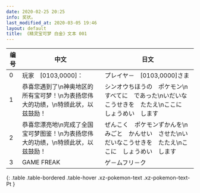 ```yaml
---
date: 2020-02-25 20:25
info: 奖状。
last_modified_at: 2020-03-05 19:46
layout: default
title: 《精灵宝可梦 白金》文本 001
---
```

| 编号 | 中文 | 日文 |
| ---- | ---- | ---- |
| 0 | 玩家　[0103,0000]： | プレイヤ－　[0103,0000]さま |
| 1 | 恭喜您遇到了\n神奥地区的所有宝可梦！\n为表扬您伟大的功绩，\n特颁此状，以兹鼓励！ | シンオウちほうの　ポケモン\nすべてに　であった\nいだいなこうせきを　たたえ\nここに　しょうめい　します |
| 2 | 恭喜您漂亮地\n完成了全国宝可梦图鉴！\n为表扬您伟大的功绩，\n特颁此状，以兹鼓励！ | ぜんこく　ポケモンずかんを\nみごと　かんせい　させた\nいだいなこうせきを　たたえ\nここに　しょうめい　します |
| 3 | GAME FREAK | ゲ－ムフリ－ク |
{: .table .table-bordered .table-hover .xz-pokemon-text .xz-pokemon-text-Pt }